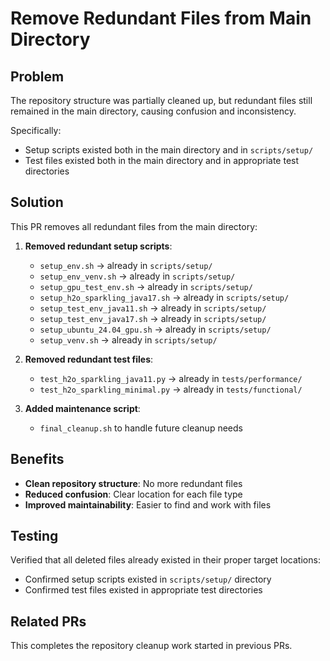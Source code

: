 # Remove Redundant Files from Main Directory

## Problem

The repository structure was partially cleaned up, but redundant files still remained in the main directory, causing confusion and inconsistency.

Specifically:
- Setup scripts existed both in the main directory and in `scripts/setup/`
- Test files existed both in the main directory and in appropriate test directories

## Solution

This PR removes all redundant files from the main directory:

1. **Removed redundant setup scripts**:
   - `setup_env.sh` → already in `scripts/setup/`
   - `setup_env_venv.sh` → already in `scripts/setup/`
   - `setup_gpu_test_env.sh` → already in `scripts/setup/`
   - `setup_h2o_sparkling_java17.sh` → already in `scripts/setup/`
   - `setup_test_env_java11.sh` → already in `scripts/setup/`
   - `setup_test_env_java17.sh` → already in `scripts/setup/`
   - `setup_ubuntu_24.04_gpu.sh` → already in `scripts/setup/`
   - `setup_venv.sh` → already in `scripts/setup/`

2. **Removed redundant test files**:
   - `test_h2o_sparkling_java11.py` → already in `tests/performance/`
   - `test_h2o_sparkling_minimal.py` → already in `tests/functional/`

3. **Added maintenance script**:
   - `final_cleanup.sh` to handle future cleanup needs

## Benefits

- **Clean repository structure**: No more redundant files
- **Reduced confusion**: Clear location for each file type
- **Improved maintainability**: Easier to find and work with files

## Testing

Verified that all deleted files already existed in their proper target locations:
- Confirmed setup scripts existed in `scripts/setup/` directory
- Confirmed test files existed in appropriate test directories

## Related PRs

This completes the repository cleanup work started in previous PRs.
